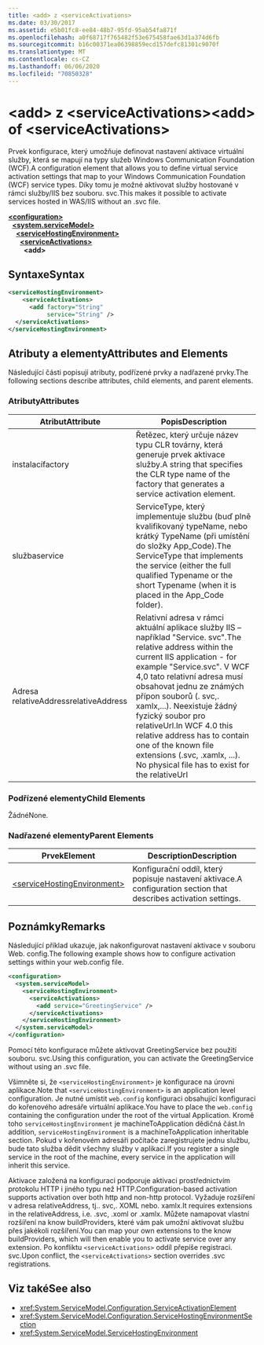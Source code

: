 ```yaml
---
title: <add> z <serviceActivations>
ms.date: 03/30/2017
ms.assetid: e5b01fc8-ee84-48b7-95fd-95ab54fa871f
ms.openlocfilehash: a0f68717f765482f53e675458fae63d1a374d6fb
ms.sourcegitcommit: b16c00371ea06398859ecd157defc81301c9070f
ms.translationtype: MT
ms.contentlocale: cs-CZ
ms.lasthandoff: 06/06/2020
ms.locfileid: "70850328"
---
```

# <a name="add-of-serviceactivations"></a><span data-ttu-id="f1bf4-102">\<add> z \<serviceActivations></span><span class="sxs-lookup"><span data-stu-id="f1bf4-102">\<add> of \<serviceActivations></span></span>

<span data-ttu-id="f1bf4-103">Prvek konfigurace, který umožňuje definovat nastavení aktivace virtuální služby, která se mapují na typy služeb Windows Communication Foundation (WCF).</span><span class="sxs-lookup"><span data-stu-id="f1bf4-103">A configuration element that allows you to define virtual service activation settings that map to your Windows Communication Foundation (WCF) service types.</span></span> <span data-ttu-id="f1bf4-104">Díky tomu je možné aktivovat služby hostované v rámci služby/IIS bez souboru. svc.</span><span class="sxs-lookup"><span data-stu-id="f1bf4-104">This makes it possible to activate services hosted in WAS/IIS without an .svc file.</span></span>

[**\<configuration>**](../configuration-element.md)\
&nbsp;&nbsp;[**\<system.serviceModel>**](system-servicemodel.md)\
&nbsp;&nbsp;&nbsp;&nbsp;[**\<serviceHostingEnvironment>**](servicehostingenvironment.md)\
&nbsp;&nbsp;&nbsp;&nbsp;&nbsp;&nbsp;[**\<serviceActivations>**](serviceactivations.md)\
&nbsp;&nbsp;&nbsp;&nbsp;&nbsp;&nbsp;&nbsp;&nbsp;**\<add>**  

## <a name="syntax"></a><span data-ttu-id="f1bf4-105">Syntaxe</span><span class="sxs-lookup"><span data-stu-id="f1bf4-105">Syntax</span></span>

```xml
<serviceHostingEnvironment>
    <serviceActivations>
      <add factory="String"
           service="String" />
  </serviceActivations>
</serviceHostingEnvironment>
```

## <a name="attributes-and-elements"></a><span data-ttu-id="f1bf4-106">Atributy a elementy</span><span class="sxs-lookup"><span data-stu-id="f1bf4-106">Attributes and Elements</span></span>

<span data-ttu-id="f1bf4-107">Následující části popisují atributy, podřízené prvky a nadřazené prvky.</span><span class="sxs-lookup"><span data-stu-id="f1bf4-107">The following sections describe attributes, child elements, and parent elements.</span></span>

### <a name="attributes"></a><span data-ttu-id="f1bf4-108">Atributy</span><span class="sxs-lookup"><span data-stu-id="f1bf4-108">Attributes</span></span>

|<span data-ttu-id="f1bf4-109">Atribut</span><span class="sxs-lookup"><span data-stu-id="f1bf4-109">Attribute</span></span>|<span data-ttu-id="f1bf4-110">Popis</span><span class="sxs-lookup"><span data-stu-id="f1bf4-110">Description</span></span>|
|---------------|-----------------|
|<span data-ttu-id="f1bf4-111">instalací</span><span class="sxs-lookup"><span data-stu-id="f1bf4-111">factory</span></span>|<span data-ttu-id="f1bf4-112">Řetězec, který určuje název typu CLR továrny, která generuje prvek aktivace služby.</span><span class="sxs-lookup"><span data-stu-id="f1bf4-112">A string that specifies the CLR type name of the factory that generates a service activation element.</span></span>|
|<span data-ttu-id="f1bf4-113">služba</span><span class="sxs-lookup"><span data-stu-id="f1bf4-113">service</span></span>|<span data-ttu-id="f1bf4-114">ServiceType, který implementuje službu (buď plně kvalifikovaný typeName, nebo krátký TypeName (při umístění do složky App_Code).</span><span class="sxs-lookup"><span data-stu-id="f1bf4-114">The ServiceType that implements the service (either the full qualified Typename or the short Typename (when it is placed in the App_Code folder).</span></span>|
|<span data-ttu-id="f1bf4-115">Adresa relativeAddress</span><span class="sxs-lookup"><span data-stu-id="f1bf4-115">relativeAddress</span></span>|<span data-ttu-id="f1bf4-116">Relativní adresa v rámci aktuální aplikace služby IIS – například "Service. svc".</span><span class="sxs-lookup"><span data-stu-id="f1bf4-116">The relative address within the current IIS application - for example "Service.svc".</span></span> <span data-ttu-id="f1bf4-117">V WCF 4,0 tato relativní adresa musí obsahovat jednu ze známých přípon souborů (. svc,. xamlx,...). Neexistuje žádný fyzický soubor pro relativeUrl.</span><span class="sxs-lookup"><span data-stu-id="f1bf4-117">In WCF 4.0 this relative address has to contain one of the known file extensions (.svc, .xamlx, ...). No physical file has to exist for the relativeUrl</span></span>|

### <a name="child-elements"></a><span data-ttu-id="f1bf4-118">Podřízené elementy</span><span class="sxs-lookup"><span data-stu-id="f1bf4-118">Child Elements</span></span>

<span data-ttu-id="f1bf4-119">Žádné</span><span class="sxs-lookup"><span data-stu-id="f1bf4-119">None.</span></span>

### <a name="parent-elements"></a><span data-ttu-id="f1bf4-120">Nadřazené elementy</span><span class="sxs-lookup"><span data-stu-id="f1bf4-120">Parent Elements</span></span>

|<span data-ttu-id="f1bf4-121">Prvek</span><span class="sxs-lookup"><span data-stu-id="f1bf4-121">Element</span></span>|<span data-ttu-id="f1bf4-122">Description</span><span class="sxs-lookup"><span data-stu-id="f1bf4-122">Description</span></span>|
|-------------|-----------------|
|[\<serviceHostingEnvironment>](servicehostingenvironment.md)|<span data-ttu-id="f1bf4-123">Konfigurační oddíl, který popisuje nastavení aktivace.</span><span class="sxs-lookup"><span data-stu-id="f1bf4-123">A configuration section that describes activation settings.</span></span>|

## <a name="remarks"></a><span data-ttu-id="f1bf4-124">Poznámky</span><span class="sxs-lookup"><span data-stu-id="f1bf4-124">Remarks</span></span>

<span data-ttu-id="f1bf4-125">Následující příklad ukazuje, jak nakonfigurovat nastavení aktivace v souboru Web. config.</span><span class="sxs-lookup"><span data-stu-id="f1bf4-125">The following example shows how to configure activation settings within your web.config file.</span></span>

```xml
<configuration>
  <system.serviceModel>
    <serviceHostingEnvironment>
      <serviceActivations>
        <add service="GreetingService" />
      </serviceActivations>
    </serviceHostingEnvironment>
  </system.serviceModel>
</configuration>
```

<span data-ttu-id="f1bf4-126">Pomocí této konfigurace můžete aktivovat GreetingService bez použití souboru. svc.</span><span class="sxs-lookup"><span data-stu-id="f1bf4-126">Using this configuration, you can activate the GreetingService without using an .svc file.</span></span>

<span data-ttu-id="f1bf4-127">Všimněte si, že `<serviceHostingEnvironment>` je konfigurace na úrovni aplikace.</span><span class="sxs-lookup"><span data-stu-id="f1bf4-127">Note that `<serviceHostingEnvironment>` is an application level configuration.</span></span> <span data-ttu-id="f1bf4-128">Je nutné umístit `web.config` konfiguraci obsahující konfiguraci do kořenového adresáře virtuální aplikace.</span><span class="sxs-lookup"><span data-stu-id="f1bf4-128">You have to place the `web.config` containing the configuration under the root of the virtual Application.</span></span> <span data-ttu-id="f1bf4-129">Kromě toho `serviceHostingEnvironment` je machineToApplication dědičná část.</span><span class="sxs-lookup"><span data-stu-id="f1bf4-129">In addition, `serviceHostingEnvironment` is a machineToApplication inheritable section.</span></span> <span data-ttu-id="f1bf4-130">Pokud v kořenovém adresáři počítače zaregistrujete jednu službu, bude tato služba dědit všechny služby v aplikaci.</span><span class="sxs-lookup"><span data-stu-id="f1bf4-130">If you register a single service in the root of the machine, every service in the application will inherit this service.</span></span>

<span data-ttu-id="f1bf4-131">Aktivace založená na konfiguraci podporuje aktivaci prostřednictvím protokolu HTTP i jiného typu než HTTP.</span><span class="sxs-lookup"><span data-stu-id="f1bf4-131">Configuration-based activation supports activation over both http and non-http protocol.</span></span> <span data-ttu-id="f1bf4-132">Vyžaduje rozšíření v adresa relativeAddress, tj.. svc,. XOML nebo. xamlx.</span><span class="sxs-lookup"><span data-stu-id="f1bf4-132">It requires extensions in the relativeAddress, i.e. .svc, .xoml or .xamlx.</span></span> <span data-ttu-id="f1bf4-133">Můžete namapovat vlastní rozšíření na know buildProviders, které vám pak umožní aktivovat službu přes jakékoli rozšíření.</span><span class="sxs-lookup"><span data-stu-id="f1bf4-133">You can map your own extensions to the know buildProviders, which will then enable you to activate service over any extension.</span></span> <span data-ttu-id="f1bf4-134">Po konfliktu `<serviceActivations>` oddíl přepíše registraci. svc.</span><span class="sxs-lookup"><span data-stu-id="f1bf4-134">Upon conflict, the `<serviceActivations>` section overrides .svc registrations.</span></span>

## <a name="see-also"></a><span data-ttu-id="f1bf4-135">Viz také</span><span class="sxs-lookup"><span data-stu-id="f1bf4-135">See also</span></span>

- <xref:System.ServiceModel.Configuration.ServiceActivationElement>
- <xref:System.ServiceModel.Configuration.ServiceHostingEnvironmentSection>
- <xref:System.ServiceModel.ServiceHostingEnvironment>
